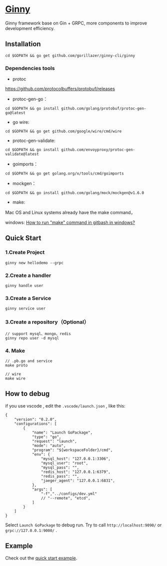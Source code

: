 # [Ginny](https://github.com/gorillazer/ginny)

Ginny framework base on Gin + GRPC, more components to improve development efficiency.

## Installation

```shell
cd $GOPATH && go get github.com/gorillazer/ginny-cli/ginny
```

### Dependencies tools

* protoc

https://github.com/protocolbuffers/protobuf/releases

* protoc-gen-go：

```shell
cd $GOPATH && go install github.com/golang/protobuf/protoc-gen-go@latest
```

* go wire:

```shell
cd $GOPATH && go get github.com/google/wire/cmd/wire
```

* protoc-gen-validate:

```shell
cd $GOPATH && go install github.com/envoyproxy/protoc-gen-validate@latest
```

* goimports：

```shell
cd $GOPATH && go get golang.org/x/tools/cmd/goimports
```

* mockgen：

```shell
cd $GOPATH && go install github.com/golang/mock/mockgen@v1.6.0
```
* make:

Mac OS and Linux systems already have the make command，

windows: [How to run "make" command in gitbash in windows?](https://gist.github.com/evanwill/0207876c3243bbb6863e65ec5dc3f058)


## Quick Start

### 1.Create Project

```shell
ginny new hellodemo --grpc
```

### 2.Create a handler
```shell
ginny handle user 
```

### 3.Create a Service

```shell
ginny service user 
```

### 3.Create a repository（Optional）


```shell
// support mysql、mongo、redis 
ginny repo user -d mysql

```
### 4. Make 

```shell
// .pb.go and service
make proto

// wire
make wire
```

## How to debug

if you use vscode , edit the `.vscode/launch.json` , like this: 
```
{
    "version": "0.2.0",
    "configurations": [
        {
            "name": "Launch GoPackage",
            "type": "go",
            "request": "launch",
            "mode": "auto",
            "program": "${workspaceFolder}/cmd",
            "env": {
                "mysql_host": "127.0.0.1:3306",
                "mysql_user": "root",
                "mysql_pass": "",
                "redis_host": "127.0.0.1:6379",
                "redis_pass": "",
                "jaeger_agent": "127.0.0.1:6831",
            },
            "args": [
                "-f","../configs/dev.yml"
                // "--remote", "etcd",
            ]
        }
    ]
}
```
Select `Launch GoPackage` to debug run. Try to call `http://localhost:9090/` or `grpc://127.0.0.1:9000/` .

## Example

Check out the [quick start example][quick-example].

[quick-example]: https://github.com/gorillazer/ginny-demo
